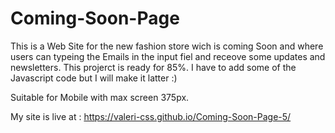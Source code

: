 # Coming-Soon-Page

This is a Web Site for the new fashion store wich is coming Soon and where users can typeing the Emails in the input fiel and receove some updates and newsletters. This projerct is ready for 85%. I have to add some of the Javascript code but I will make it latter :)

Suitable for Mobile with max screen 375px.

My site is live at : https://valeri-css.github.io/Coming-Soon-Page-5/
